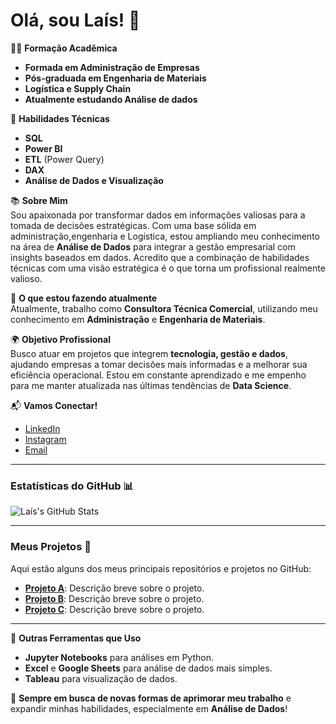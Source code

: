 # Olá, sou Laís! 👋

👩‍🎓 **Formação Acadêmica**  
- **Formada em Administração de Empresas**  
- **Pós-graduada em Engenharia de Materiais**
- **Logística e Supply Chain**  
- **Atualmente estudando Análise de dados**

🔧 **Habilidades Técnicas**  
- **SQL**  
- **Power BI**  
- **ETL** (Power Query)  
- **DAX**  
- **Análise de Dados e Visualização**

📚 **Sobre Mim**  
Sou apaixonada por transformar dados em informações valiosas para a tomada de decisões estratégicas. Com uma base sólida em administração,engenharia e Logística, estou ampliando meu conhecimento na área de **Análise de Dados** para integrar a gestão empresarial com insights baseados em dados. Acredito que a combinação de habilidades técnicas com uma visão estratégica é o que torna um profissional realmente valioso.

💼 **O que estou fazendo atualmente**  
Atualmente, trabalho como **Consultora Técnica Comercial**, utilizando meu conhecimento em **Administração** e **Engenharia de Materiais**.

🌍 **Objetivo Profissional**  
Busco atuar em projetos que integrem **tecnologia, gestão e dados**, ajudando empresas a tomar decisões mais informadas e a melhorar sua eficiência operacional. Estou em constante aprendizado e me empenho para me manter atualizada nas últimas tendências de **Data Science**.

📬 **Vamos Conectar!**  
- [LinkedIn](https://br.linkedin.com/in/la%C3%ADs-porto-032193108) 
- [Instagram](laisporto1)
- [Email](Laisporto@rocketmail.com)

---

### Estatísticas do GitHub 📊

![Laís's GitHub Stats](https://github-readme-stats.vercel.app/api?username=laisporto&show_icons=true&count_private=true&hide_title=true&hide=prs&theme=radical)

---

### Meus Projetos 🌟  
Aqui estão alguns dos meus principais repositórios e projetos no GitHub:

- **[Projeto A](link-do-repositorio)**: Descrição breve sobre o projeto.
- **[Projeto B](link-do-repositorio)**: Descrição breve sobre o projeto.
- **[Projeto C](link-do-repositorio)**: Descrição breve sobre o projeto.

---

🔗 **Outras Ferramentas que Uso**  
- **Jupyter Notebooks** para análises em Python.
- **Excel** e **Google Sheets** para análise de dados mais simples.
- **Tableau** para visualização de dados.

🔄 **Sempre em busca de novas formas de aprimorar meu trabalho** e expandir minhas habilidades, especialmente em **Análise de Dados**!

